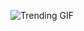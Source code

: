 ![Trending GIF](https://media3.giphy.com/media/v1.Y2lkPThiYjIxNzcybDZxbWdud2lteGVxMzR5cHQzNTZpZ2pxcDcxNnd6Zm54N3B2Nzd5cCZlcD12MV9naWZzX3NlYXJjaCZjdD1n/fryY00CO4xCz4uJuDQ/giphy.gif)

